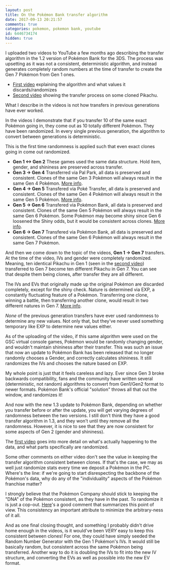```yaml
---
layout: post
title: On the Pokémon Bank transfer algorithm
date: 2017-09-13 20:21:57
comments: true
categories: pokemon, pokemon bank, youtube
id: 6446734174
hidden: true
---
```


I uploaded two videos to YouTube a few months ago describing the transfer algorithm in the 1.2 version of Pokémon Bank for the 3DS. The process was upsetting as it was not a consistent, deterministic algorithm, and instead generates completely random numbers at the time of transfer to create the Gen 7 Pokémon from Gen 1 ones.

- [First video](https://www.youtube.com/watch?v=9ov9HrWOlH0) explaining the algorithm and what values it discards/randomizes
- [Second video](https://www.youtube.com/watch?v=NwBbA8_KYSQ) showing the transfer process on some cloned Pikachu.

What I describe in the videos is not how transfers in previous generations have ever worked.

In the videos I demonstrate that if you transfer 10 of the same exact Pokémon going in, they come out as 10 totally different Pokémon. They have been randomized. In every single previous generation, the algorithm to convert between generations is deterministic.

This is the first time randomness is applied such that even exact clones going in come out randomized.

- **Gen 1 <-> Gen 2** These games used the same data structure. Hold item, gender, and shininess are preserved across transfer.
- **Gen 3 -> Gen 4** Transferred via Pal Park, all data is preserved and consistent. Clones of the same Gen 3 Pokémon will always result in the same Gen 4 Pokémon. [More info]( https://bulbapedia.bulbagarden.net/wiki/Pal_Park#Modifications_to_transported_Pok.C3.A9mon).
- **Gen 4 -> Gen 5** Transfered via Poké Transfer, all data is preserved and consistent. Clones of the same Gen 4 Pokémon will always result in the same Gen 5 Pokémon. [More info]( https://bulbapedia.bulbagarden.net/wiki/Poké_Transfer#Modifications_to_transported_Pok.C3.A9mon).
- **Gen 5 -> Gen 6** Transfered via Pokémon Bank, all data is preserved and consistent. Clones of the same Gen 5 Pokémon will always result in the same Gen 6 Pokémon. Some Pokémon may become shiny since Gen 6 loosened the Shiny odds, but it would be consistent across clones. [More info]( https://bulbapedia.bulbagarden.net/wiki/Poké_Transporter#From_Generation_V).
- **Gen 6 -> Gen 7** Transfered via Pokémon Bank, all data is preserved and consistent. Clones of the same Gen 6 Pokémon will always result in the same Gen 7 Pokémon.

And then we come down to the topic of the videos, **Gen 1 -> Gen 7** transfers. At the time of the video, IVs and gender were completely randomized. Meaning, ten identical Pikachu in Gen 1 (seen in the [second video](https://www.youtube.com/watch?v=9ov9HrWOlH0)) transferred to Gen 7 become ten different Pikachu in Gen 7. You can see that despite them being clones, after transfer they are all different.

The IVs and EVs that originally made up the original Pokémon are discarded completely, except for the shiny check. Nature is determined via EXP, a constantly fluctuating feature of a Pokémon. Transferring one clone, winning a battle, then transferring another clone, would result in two different natures in Gen 7. [More info](https://bulbapedia.bulbagarden.net/wiki/Poké_Transporter#From_Generation_I).

*None* of the previous generation transfers have ever used randomness to determine any new values. Not only that, but they've never used something temporary like EXP to determine new values either.

As of the uploading of the video, if this same algorithm were used on the GSC virtual console games, Pokémon would be randomly changing gender, and wouldn't maintain shininess after their transfer. This was such an issue that now an update to Pokémon Bank has been released that no longer randomly chooses a Gender, and correctly calculates shininess. It still randomizes the IVs and chooses the nature based on EXP.

My whole point is just that it feels careless and lazy. Ever since Gen 3 broke backwards compatibility, fans and the community have written several (deterministic, not random) algorithms to convert from Gen1/Gen2 format to newer formats. Pokémon Bank's official "solution" throws all that out the window, and randomizes it!

And now with the new 1.3 update to Pokémon Bank, depending on whether you transfer before or after the update, you will get varying degrees of randomness between the two versions. I still don't think they have a good transfer algorithm in 1.3, and they won't until they remove all the randomness. However, it is nice to see that they are now consistent for some aspects of Gen 2 (gender and shininess).

The [first video](https://www.youtube.com/watch?v=9ov9HrWOlH0) goes into more detail on what's actually happening to the data, and what parts specifically are randomized.

Some other comments on either video don't see the value in keeping the transfer algorithm consistent between clones. If that's the case, we may as well just randomize stats every time we deposit a Pokémon in the PC. Where's the line: if we're going to start disrespecting the backbone of the Pokémon's data, why do any of the "individuality" aspects of the Pokémon franchise matter?

I strongly believe that the Pokémon Company should stick to keeping the "DNA" of the Pokémon consistent, as they have in the past. To randomize it is just a cop-out. [Here](https://www.youtube.com/watch?v=NwBbA8_KYSQ&lc=z13xzzcqds2merev223ddxkwrtfwc55b204.1487816879691123)'s a good comment that summarizes this point of view. This consistency an important attribute to minimize the arbitrary-ness of it all.

And as one final closing thought, and something I probably didn't drive home enough in the videos, is it would've been *VERY* easy to keep this consistent between clones! For one, they could have simply seeded the Random Number Generator with the Gen 1 Pokémon's IVs. It would still be basically random, but consistent across the same Pokémon being transferred. Another way to do it is doubling the IVs to fit into the new IV structure, and converting the EVs as well as possible into the new EV format.